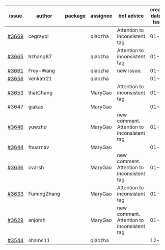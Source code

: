 | issue | author | package | assignee | bot advice | created date of issue | target release date | date from target |
| ------ | ------ | ------ | ------ | ------ | ------ | ------ | :-----: |
| [#3669](https://github.com/Azure/sdk-release-request/issues/3669) | cegraybl |  | qiaozha | Attention to inconsistent tag | 01-17 | 02-24 |  |
| [#3665](https://github.com/Azure/sdk-release-request/issues/3665) | hzhang87 |  | qiaozha | Attention to inconsistent tag | 01-17 | 02-24 |  |
| [#3661](https://github.com/Azure/sdk-release-request/issues/3661) | Frey-Wang |  | qiaozha | new issue. | 01-16 | 02-24 |  |
| [#3656](https://github.com/Azure/sdk-release-request/issues/3656) | venkatr21 |  | qiaozha |  | 01-16 | 02-24 |  |
| [#3653](https://github.com/Azure/sdk-release-request/issues/3653) | thatChang |  | MaryGao | Attention to inconsistent tag | 01-12 | 01-27 |  |
| [#3647](https://github.com/Azure/sdk-release-request/issues/3647) | giakas |  | MaryGao |  | 01-12 | 01-27 |  |
| [#3646](https://github.com/Azure/sdk-release-request/issues/3646) | yuwzho |  | MaryGao | new comment. Attention to inconsistent tag | 01-12 | 01-27 |  |
| [#3644](https://github.com/Azure/sdk-release-request/issues/3644) | fnuarnav |  | MaryGao |  | 01-11 | 01-27 |  |
| [#3636](https://github.com/Azure/sdk-release-request/issues/3636) | cvarsh |  | MaryGao | new comment. Attention to inconsistent tag | 01-11 | 01-27 |  |
| [#3633](https://github.com/Azure/sdk-release-request/issues/3633) | FumingZhang |  | MaryGao | Attention to inconsistent tag | 01-11 | 01-27 |  |
| [#3629](https://github.com/Azure/sdk-release-request/issues/3629) | anjorsh |  | MaryGao | new comment. Attention to inconsistent tag | 01-10 | 01-27 |  |
| [#3544](https://github.com/Azure/sdk-release-request/issues/3544) | shams11 |  | qiaozha |  | 12-07 | 12-23 |  |
